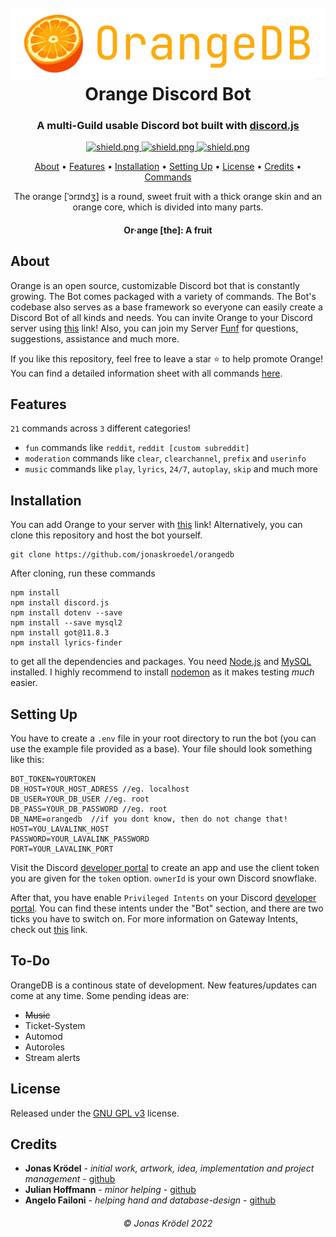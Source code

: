﻿<h1 align="center">
    <br>
    <a href="https://github.com/jonaskroedel/OrangeDB"><img src="./images/OrangeDB.png"></a>
    <br>
    Orange Discord Bot
    <br>
</h1>

<h3 align=center>A multi-Guild usable Discord bot built with <a href=https://github.com/discordjs/discord.js>discord.js</a></h3>

<div align=center>

  <a href="https://discord.gg/EejzQcpMHG">
    <img src="https://discordapp.com/api/guilds/771331659953602601/widget.png?style=shield" alt="shield.png">
  </a>

  <a href="https://github.com/discordjs">
    <img src="https://img.shields.io/badge/discord.js-v13.6.0-blue.svg?logo=npm" alt="shield.png">
  </a>

  <a href="https://github.com/sabattle/CalypsoBot/blob/develop/LICENSE">
    <img src="https://img.shields.io/badge/license-GNU%20GPL%20v3-green" alt="shield.png">
  </a>

</div>

<p align="center">
  <a href="#about">About</a>
  •
  <a href="#features">Features</a>
  •
  <a href="#installation">Installation</a>
  •
  <a href="#setting-up">Setting Up</a>
  •
  <a href="#license">License</a>
  •
  <a href="#credits">Credits</a>
  •
  <a href="[here](https://github.com/jonaskroedel/OrangeDB/blob/master/COMMANDS.md#detailed-page-for-all-commands)">Commands</a>
</p>



<p align="center">The orange [ˈɔrɪndʒ] is a round, sweet fruit with a thick orange skin and an orange core, which is divided into many parts.</p>
<h4 align="center">Or·ange [the]: A fruit</h4>

## About

Orange is an open source, customizable Discord bot that is constantly growing. The Bot comes packaged with a variety of commands. The Bot's codebase also serves as a base framework so everyone can easily create a Discord Bot of all kinds and needs. You can invite Orange to your Discord server using [this](https://discord.com/api/oauth2/authorize?client_id=845681260567068712&permissions=8&scope=bot) link! Also, you can join my Server [Funf](https://discord.gg/EejzQcpMHG) for questions, suggestions, assistance and much more.

If you like this repository, feel free to leave a star ⭐ to help promote Orange!
<br>
You can find a detailed information sheet with all commands [here](https://github.com/jonaskroedel/OrangeDB/blob/master/COMMANDS.md#detailed-page-for-all-commands).

## Features

``21`` commands across ``3`` different categories!

- ``fun`` commands like `reddit`, `reddit [custom subreddit]` 
- ``moderation`` commands like `clear`, `clearchannel`, `prefix` and `userinfo`
- ``music`` commands like `play`, `lyrics`, `24/7`, `autoplay`, `skip` and much more

## Installation

You can add Orange to your server with [this](https://discord.com/api/oauth2/authorize?client_id=845681260567068712&permissions=8&scope=bot) link! Alternatively, you can clone this repository and host the bot yourself.

````
git clone https://github.com/jonaskroedel/orangedb
````

After cloning, run these commands

````
npm install
npm install discord.js
npm install dotenv --save
npm install --save mysql2
npm install got@11.8.3
npm install lyrics-finder
````

to get all the dependencies and packages. You need [Node.js](https://nodejs.org/) and [MySQL](https://www.mysql.com/) installed. I highly recommend to install [nodemon](https://www.npmjs.com/package/nodemon) as it makes testing *much* easier.

## Setting Up

You have to create a ``.env`` file in your root directory to run the bot (you can use the example file provided as a base). Your file should look something like this:

````
BOT_TOKEN=YOURTOKEN
DB_HOST=YOUR_HOST_ADRESS //eg. localhost
DB_USER=YOUR_DB_USER //eg. root
DB_PASS=YOUR_DB_PASSWORD //eg. root
DB_NAME=orangedb  //if you dont know, then do not change that!
HOST=YOU_LAVALINK_HOST
PASSWORD=YOUR_LAVALINK_PASSWORD
PORT=YOUR_LAVALINK_PORT
````

Visit the Discord [developer portal](https://discordapp.com/developers/applications/) to create an app and use the client token you are given for the `token` option. `ownerId` is your own Discord snowflake.

After that, you have enable `Privileged Intents` on your Discord [developer portal](https://discordapp.com/developers/applications/). You can find these intents under the "Bot" section, and there are two ticks you have to switch on. For more information on Gateway Intents, check out [this](https://discordjs.guide/popular-topics/intents.html#the-intents-bit-field-wrapper) link.

## To-Do

OrangeDB is a continous state of development. New features/updates can come at any time. Some pending ideas are:

- ~~Music~~ 
- Ticket-System
- Automod
- Autoroles
- Stream alerts

## License

Released under the [GNU GPL v3](https://www.gnu.org/licenses/gpl-3.0.en.html) license.

## Credits

- **Jonas Krödel** - *initial work, artwork, idea, implementation and project management* - [github](https://github.com/jonaskroedel)
- **Julian Hoffmann** - *minor helping* - [github](https://github.com/juhom205)
- **Angelo Failoni** - *helping hand and database-design* - [github](https://github.com/BrainFuzz-hub)

<h6 align="center">© Jonas Krödel 2022</h6>
